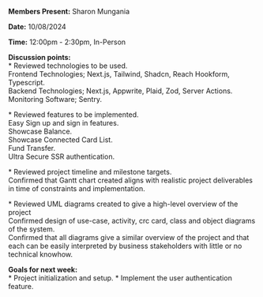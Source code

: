 **Members Present:** Sharon Mungania

**Date:** 10/08/2024

**Time:** 12:00pm \- 2:30pm, In-Person

**Discussion points:**  
\* Reviewed technologies to be used.  
Frontend Technologies; Next.js, Tailwind, Shadcn, Reach Hookform, Typescript.  
Backend Technologies; Next.js, Appwrite, Plaid, Zod, Server Actions.  
Monitoring Software; Sentry.

\* Reviewed features to be implemented.  
Easy Sign up and sign in features.  
Showcase Balance.  
Showcase Connected Card List.  
Fund Transfer.  
Ultra Secure SSR authentication.

\* Reviewed project timeline and milestone targets.  
Confirmed that Gantt chart created aligns with realistic project deliverables in time of constraints and implementation.	

\* Reviewed UML diagrams created to give a high-level overview of the project  
Confirmed design of use-case, activity, crc card, class and object diagrams of the system.  
Confirmed that all diagrams give a similar overview of the project and that each can be easily interpreted by business stakeholders with little or no technical knowhow.

**Goals for next week:**  
\* Project initialization and setup.
\* Implement the user authentication feature.
